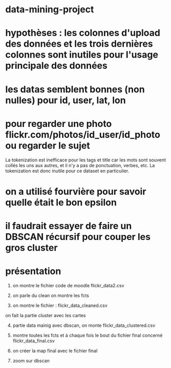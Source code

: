 # data-mining-project

# hypothèses : les colonnes d'upload des données et les trois dernières colonnes sont inutiles pour l'usage principale des données

# les datas semblent bonnes (non nulles) pour id, user, lat, lon

# pour regarder une photo flickr.com/photos/id_user/id_photo ou regarder le sujet

La tokenization est inefficace pour les tags et title car les mots sont souvent collés les uns aux autres, et il n'y a pas de ponctuation, verbes, etc.
La tokenization est donc inutile pour ce dataset en particulier.
# on a utilisé fourvière pour savoir quelle était le bon epsilon

# il faudrait essayer de faire un DBSCAN récursif pour couper les gros cluster



# présentation

1) on montre le fichier code de moodle flickr_data2.csv

2) on parle du clean on montre les fcts

3) on montre le fichier : flickr_data_cleaned.csv

on fait la partie cluster avec les cartes

4) partie data mainig avec dbscan, on monte flickr_data_clustered.csv

5) montre toutes les fcts et à chaque fois le bout du fichier final concerné flickr_data_final.csv

6) on créer la map final avec le fichier final

7) zoom sur dbscan